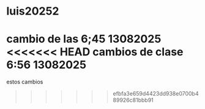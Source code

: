 # luis20252
cambio de las 6;45 13082025
<<<<<<< HEAD
cambios de clase 6:56 13082025
=======
estos cambios 
>>>>>>> efbfa3e659d4423dd938e0700b489926c81bbb91
